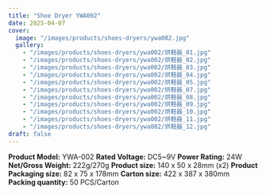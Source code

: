 ```yaml
---
title: "Shoe Dryer YWA002"
date: 2025-04-07
cover:
  image: "/images/products/shoes-dryers/ywa002.jpg"
  gallery:
    - "/images/products/shoes-dryers/ywa002/烘鞋器_01.jpg"
    - "/images/products/shoes-dryers/ywa002/烘鞋器_02.jpg"
    - "/images/products/shoes-dryers/ywa002/烘鞋器_03.jpg"
    - "/images/products/shoes-dryers/ywa002/烘鞋器_04.jpg"
    - "/images/products/shoes-dryers/ywa002/烘鞋器_05.jpg"
    - "/images/products/shoes-dryers/ywa002/烘鞋器_07.jpg"
    - "/images/products/shoes-dryers/ywa002/烘鞋器_08.jpg"
    - "/images/products/shoes-dryers/ywa002/烘鞋器_09.jpg"
    - "/images/products/shoes-dryers/ywa002/烘鞋器_10.jpg"
    - "/images/products/shoes-dryers/ywa002/烘鞋器_11.jpg"
    - "/images/products/shoes-dryers/ywa002/烘鞋器_12.jpg"
draft: false
---
```

**Product Model:** YWA-002
**Rated Voltage:** DC5~9V
**Power Rating:** 24W
**Net/Gross Weight:** 222g/270g
**Product size:** 140 x 50 x 28mm (x2)
**Product Packaging size:** 82 x 75 x 178mm
**Carton size:** 422 x 387 x 380mm
**Packing quantity:** 50 PCS/Carton

